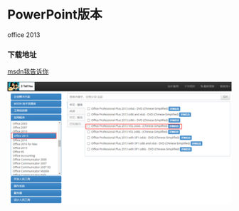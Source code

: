 # PowerPoint版本

office 2013

### 下载地址

[msdn我告诉你](https://msdn.itellyou.cn/)

![](https://raw.githubusercontent.com/huxiaoning/img/master/office2013voldownload.png)